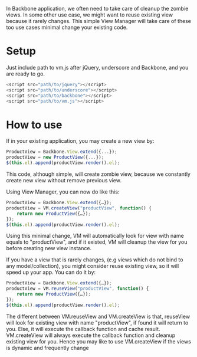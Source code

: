 In Backbone application, we often need to take care of cleanup the zombie views. In some other use case, we might want to reuse existing view because it rarely changes. This simple View Manager will take care of these too use cases minimal change your existing code.

# Setup
Just include path to vm.js after jQuery, underscore and Backbone, and you are ready to go.
```javascript
<script src="path/to/jquery"></script>
<script src="path/to/underscore"></script>
<script src="path/to/backbone"></script>
<script src="path/to/vm.js"></script>
```

# How to use

If in your existing application, you may create a new view by:
```javascript
ProductView = Backbone.View.extend({...});
productView = new ProductView({...});
$(this.el).append(productView.render().el);
```
This code, although simple, will create zombie view, because we constantly create new view without remove previous view.

Using View Manager, you can now do like this:
```javascript
ProductView = Backbone.View.extend({…});
productView = VM.createView("productView", function() {
    return new ProductView({…});
});
$(this.el).append(productView.render().el);
```

Using this minimal change, VM will automatically look for view with name equals to "productView", and if it existed, VM will cleanup the view for you before creating new view instance.

If you have a view that is rarely changes, (e.g views which do not bind to any model/collection), you might consider reuse existing view, so it will speed up your app. You can do it by:
```javascript
ProductView = Backbone.View.extend({…});
productView = VM.reuseView("productView", function() {
    return new ProductView({…});
});
$(this.el).append(productView.render().el);
```
The different between VM.reuseView and VM.createView is that, reuseView will look for existing view with name "productView", if found it will return to you. Else, it will execute the callback function and cache result. VM.createView will always execute the callback function and cleanup existing view for you. Hence you may like to use VM.createView if the views is dynamic and frequently change
